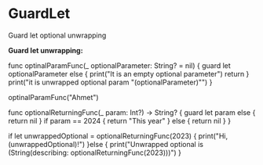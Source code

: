 # GuardLet
Guard let optional unwrapping



**Guard let unwrapping:**

func optinalParamFunc(_ optionalParameter: String? = nil) {
    guard let optionalParameter else {
        print("It is an empty optional parameter")
        return
    }
    print("it is unwrapped optional param \"\(optionalParameter)\"")
}

optinalParamFunc("Ahmet")



func optionalReturningFunc(_ param: Int?) -> String? {
    guard let param  else {
        return nil
    }
    if param == 2024 {
        return "This year"
    } else {
        return nil
    }
}

if let unwrappedOptional = optionalReturningFunc(2023) {
    print("Hi, \(unwrappedOptional)!")
}else {
    print("Unwrapped optional is \(String(describing: optionalReturningFunc(2023)))")
}

